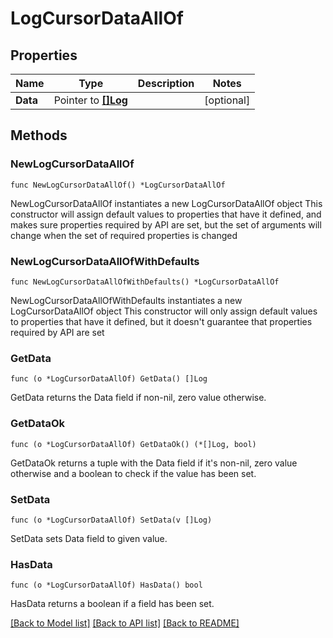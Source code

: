 # LogCursorDataAllOf

## Properties

Name | Type | Description | Notes
------------ | ------------- | ------------- | -------------
**Data** | Pointer to [**[]Log**](Log.md) |  | [optional] 

## Methods

### NewLogCursorDataAllOf

`func NewLogCursorDataAllOf() *LogCursorDataAllOf`

NewLogCursorDataAllOf instantiates a new LogCursorDataAllOf object
This constructor will assign default values to properties that have it defined,
and makes sure properties required by API are set, but the set of arguments
will change when the set of required properties is changed

### NewLogCursorDataAllOfWithDefaults

`func NewLogCursorDataAllOfWithDefaults() *LogCursorDataAllOf`

NewLogCursorDataAllOfWithDefaults instantiates a new LogCursorDataAllOf object
This constructor will only assign default values to properties that have it defined,
but it doesn't guarantee that properties required by API are set

### GetData

`func (o *LogCursorDataAllOf) GetData() []Log`

GetData returns the Data field if non-nil, zero value otherwise.

### GetDataOk

`func (o *LogCursorDataAllOf) GetDataOk() (*[]Log, bool)`

GetDataOk returns a tuple with the Data field if it's non-nil, zero value otherwise
and a boolean to check if the value has been set.

### SetData

`func (o *LogCursorDataAllOf) SetData(v []Log)`

SetData sets Data field to given value.

### HasData

`func (o *LogCursorDataAllOf) HasData() bool`

HasData returns a boolean if a field has been set.


[[Back to Model list]](../README.md#documentation-for-models) [[Back to API list]](../README.md#documentation-for-api-endpoints) [[Back to README]](../README.md)



